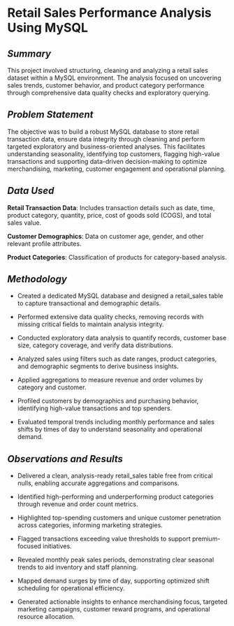 # **Retail Sales Performance Analysis Using MySQL**

## *Summary*
This project involved structuring, cleaning and analyzing a retail sales dataset within a MySQL environment. The analysis focused on uncovering sales trends, customer behavior, and product category performance through comprehensive data quality checks and exploratory querying.

## *Problem Statement*
The objective was to build a robust MySQL database to store retail transaction data, ensure data integrity through cleaning and perform targeted exploratory and business-oriented analyses. This facilitates understanding seasonality, identifying top customers, flagging high-value transactions and supporting data-driven decision-making to optimize merchandising, marketing, customer engagement and operational planning.

## *Data Used*
**Retail Transaction Data**: Includes transaction details such as date, time, product category, quantity, price, cost of goods sold (COGS), and total sales value.

**Customer Demographics**: Data on customer age, gender, and other relevant profile attributes.

**Product Categories**: Classification of products for category-based analysis.

## *Methodology*
- Created a dedicated MySQL database and designed a retail_sales table to capture transactional and demographic details.

- Performed extensive data quality checks, removing records with missing critical fields to maintain analysis integrity.

- Conducted exploratory data analysis to quantify records, customer base size, category coverage, and verify data distributions.

- Analyzed sales using filters such as date ranges, product categories, and demographic segments to derive business insights.

- Applied aggregations to measure revenue and order volumes by category and customer.

- Profiled customers by demographics and purchasing behavior, identifying high-value transactions and top spenders.

- Evaluated temporal trends including monthly performance and sales shifts by times of day to understand seasonality and operational demand.

## *Observations and Results*
- Delivered a clean, analysis-ready retail_sales table free from critical nulls, enabling accurate aggregations and comparisons.

- Identified high-performing and underperforming product categories through revenue and order count metrics.

- Highlighted top-spending customers and unique customer penetration across categories, informing marketing strategies.

- Flagged transactions exceeding value thresholds to support premium-focused initiatives.

- Revealed monthly peak sales periods, demonstrating clear seasonal trends to aid inventory and staff planning.

- Mapped demand surges by time of day, supporting optimized shift scheduling for operational efficiency.

- Generated actionable insights to enhance merchandising focus, targeted marketing campaigns, customer reward programs, and operational resource allocation.
